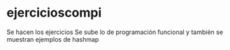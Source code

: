 # ejercicioscompi

Se hacen los ejercicios
Se sube lo de programación funcional y también se muestran ejemplos de hashmap
